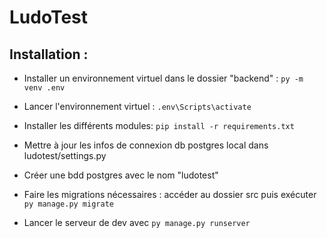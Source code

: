 # LudoTest

 ## Installation :
- Installer un environnement virtuel dans le dossier "backend" : `py -m venv .env`
- Lancer l'environnement virtuel : `.env\Scripts\activate`
- Installer les différents modules: `pip install -r requirements.txt`
- Mettre à jour les infos de connexion db postgres local dans ludotest/settings.py
- Créer une bdd postgres avec le nom "ludotest"
- Faire les migrations nécessaires : accéder au dossier src puis exécuter `py manage.py migrate`

- Lancer le serveur de dev avec `py manage.py runserver`
